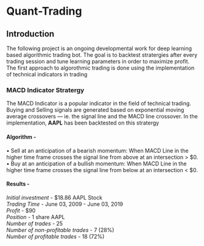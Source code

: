 # Quant-Trading

## Introduction 
The following project is an ongoing developmental work for deep learning based algorithmic trading bot. The goal is to backtest stratergies after every trading session and tune learning parameters in order to maximize profit. The first approach to algorothmic trading is done using the implementation of technical indicators in trading

### MACD Indicator Stratergy 
The MACD Indicator is a popular indicator in the field of technical trading. Buying and Selling signals are generated based on exponential moving average crossovers — ie. the signal line and the MACD line crossover. In the implementation, <b>AAPL</b> has been backtested on this stratergy

#### Algorithm - 

• Sell at an anticipation of a bearish momentum: When MACD Line in the higher time frame crosses the signal line from above at an intersection > $0.
• Buy at an anticipation of a bullish momentum: When MACD Line in the higher time frame crosses the signal line from below at an intersection < $0.

#### Results - 
<i>Initial investment</i> - $18.86 AAPL Stock </br>
<i>Trading Time</i> - June 03, 2009 - June 03, 2019 </br>
<i>Profit</i> - $90 </br>
<i>Position</i> - 1 share AAPL </br>
<i>Number of trades</i> - 25 </br>
<i>Number of non-profitable trades</i> - 7 (28%) </br>
<i>Number of profitable trades</i> - 18 (72%) </br>


